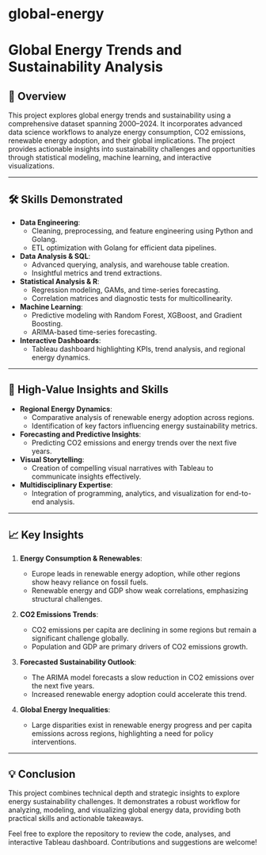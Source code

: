 # global-energy

# Global Energy Trends and Sustainability Analysis

## 📖 Overview
This project explores global energy trends and sustainability using a comprehensive dataset spanning 2000–2024. It incorporates advanced data science workflows to analyze energy consumption, CO2 emissions, renewable energy adoption, and their global implications. The project provides actionable insights into sustainability challenges and opportunities through statistical modeling, machine learning, and interactive visualizations.

---

## 🛠️ Skills Demonstrated
- **Data Engineering**:
  - Cleaning, preprocessing, and feature engineering using Python and Golang.
  - ETL optimization with Golang for efficient data pipelines.
- **Data Analysis & SQL**:
  - Advanced querying, analysis, and warehouse table creation.
  - Insightful metrics and trend extractions.
- **Statistical Analysis & R**:
  - Regression modeling, GAMs, and time-series forecasting.
  - Correlation matrices and diagnostic tests for multicollinearity.
- **Machine Learning**:
  - Predictive modeling with Random Forest, XGBoost, and Gradient Boosting.
  - ARIMA-based time-series forecasting.
- **Interactive Dashboards**:
  - Tableau dashboard highlighting KPIs, trend analysis, and regional energy dynamics.

---

## 🌟 High-Value Insights and Skills
- **Regional Energy Dynamics**:
  - Comparative analysis of renewable energy adoption across regions.
  - Identification of key factors influencing energy sustainability metrics.
- **Forecasting and Predictive Insights**:
  - Predicting CO2 emissions and energy trends over the next five years.
- **Visual Storytelling**:
  - Creation of compelling visual narratives with Tableau to communicate insights effectively.
- **Multidisciplinary Expertise**:
  - Integration of programming, analytics, and visualization for end-to-end analysis.

---

## 📈 Key Insights
1. **Energy Consumption & Renewables**:
   - Europe leads in renewable energy adoption, while other regions show heavy reliance on fossil fuels.
   - Renewable energy and GDP show weak correlations, emphasizing structural challenges.

2. **CO2 Emissions Trends**:
   - CO2 emissions per capita are declining in some regions but remain a significant challenge globally.
   - Population and GDP are primary drivers of CO2 emissions growth.

3. **Forecasted Sustainability Outlook**:
   - The ARIMA model forecasts a slow reduction in CO2 emissions over the next five years.
   - Increased renewable energy adoption could accelerate this trend.

4. **Global Energy Inequalities**:
   - Large disparities exist in renewable energy progress and per capita emissions across regions, highlighting a need for policy interventions.

---

## 💡 Conclusion
This project combines technical depth and strategic insights to explore energy sustainability challenges. It demonstrates a robust workflow for analyzing, modeling, and visualizing global energy data, providing both practical skills and actionable takeaways.

Feel free to explore the repository to review the code, analyses, and interactive Tableau dashboard. Contributions and suggestions are welcome!
